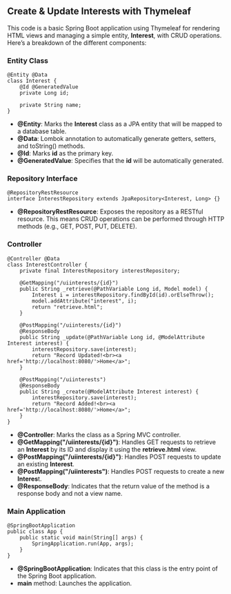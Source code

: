 ## Create & Update Interests with Thymeleaf

This code is a basic Spring Boot application using Thymeleaf for rendering HTML views and managing a simple entity, **Interest**, with CRUD operations. Here’s a breakdown of the different components:

### Entity Class

```
@Entity @Data 
class Interest {
    @Id @GeneratedValue 
    private Long id; 
    
    private String name;
}
```

* **@Entity**: Marks the **Interest** class as a JPA entity that will be mapped to a database table.
* **@Data**: Lombok annotation to automatically generate getters, setters, and toString() methods.
* **@Id**: Marks **id** as the primary key.
* **@GeneratedValue**: Specifies that the **id** will be automatically generated.

### Repository Interface

```
@RepositoryRestResource
interface InterestRepository extends JpaRepository<Interest, Long> {}
```

* **@RepositoryRestResource**: Exposes the repository as a RESTful resource. This means CRUD operations can be performed through HTTP methods (e.g., GET, POST, PUT, DELETE).

### Controller

```
@Controller @Data 
class InterestController {
    private final InterestRepository interestRepository;

    @GetMapping("/uiinterests/{id}")
    public String _retrieve(@PathVariable Long id, Model model) { 
        Interest i = interestRepository.findById(id).orElseThrow(); 
        model.addAttribute("interest", i);
        return "retrieve.html";
    }

    @PostMapping("/uiinterests/{id}") 
    @ResponseBody
    public String _update(@PathVariable Long id, @ModelAttribute Interest interest) {
        interestRepository.save(interest); 
        return "Record Updated!<br><a href='http://localhost:8080/'>Home</a>";
    }

    @PostMapping("/uiinterests") 
    @ResponseBody
    public String _create(@ModelAttribute Interest interest) { 
        interestRepository.save(interest);
        return "Record Added!<br><a href='http://localhost:8080/'>Home</a>";
    }
}
```

* **@Controller**: Marks the class as a Spring MVC controller.
* **@GetMapping("/uiinterests/{id}")**: Handles GET requests to retrieve an **Interest** by its ID and display it using the **retrieve.html** view.
* **@PostMapping("/uiinterests/{id}")**: Handles POST requests to update an existing **Interest**.
* **@PostMapping("/uiinterests")**: Handles POST requests to create a new **Interes**t.
* **@ResponseBody**: Indicates that the return value of the method is a response body and not a view name.

### Main Application

```
@SpringBootApplication
public class App {
    public static void main(String[] args) {
        SpringApplication.run(App, args);
    }
}
```

* **@SpringBootApplication**: Indicates that this class is the entry point of the Spring Boot application.
* **main** method: Launches the application.
